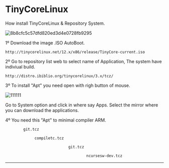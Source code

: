 # TinyCoreLinux
How install TinyCoreLinux &amp; Repository System.

![8b8cfc5c57dfd820ed3d4e0728fb9295](https://user-images.githubusercontent.com/74788266/128921665-7f5be774-3c25-4910-81b1-142a860e4890.png)


1º Download the image .ISO AutoBoot.

    http://tinycorelinux.net/12.x/x86/release/TinyCore-current.iso

2º Go to repository list web to select name of Application, The system have indiviual build.

    http://distro.ibiblio.org/tinycorelinux/3.x/tcz/
    
    
3º To install "Apt" you need open with righ button of mouse.

![111111](https://user-images.githubusercontent.com/74788266/128923314-730ebd20-d905-43f0-bc27-58cdddaf1b71.jpg)

Go to System option and click in where say Apps.
Select the mirror where you can download the applications.


4º You need this "Apt" to minimal compiler ARM.


            git.tcz
            
                 compiletc.tcz

                                git.tcz

                                        ncursesw-dev.tcz

_________________________________________________________________

    
    





